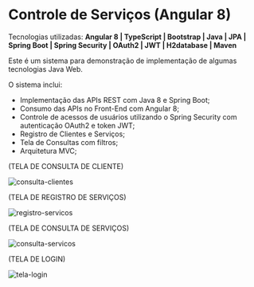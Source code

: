 # Controle de Serviços (Angular 8)

Tecnologias utilizadas: **Angular 8 | TypeScript | Bootstrap | Java | JPA | Spring Boot | Spring Security | OAuth2 | JWT | H2database | Maven**

Este é um sistema para demonstração de implementação de algumas tecnologias Java Web.

O sistema inclui:

* Implementação das APIs REST com Java 8 e Spring Boot;
* Consumo das APIs no Front-End com Angular 8;
* Controle de acessos de usuários utilizando o Spring Security com autenticação OAuth2 e token JWT;
* Registro de Clientes e Serviços;
* Tela de Consultas com filtros;
* Arquitetura MVC;


(TELA DE CONSULTA DE CLIENTE)

![consulta-clientes](https://user-images.githubusercontent.com/105746963/178764440-df261ef4-b9d5-47e4-85e8-04d78f474f00.PNG)


(TELA DE REGISTRO DE SERVIÇOS)

![registro-servicos](https://user-images.githubusercontent.com/105746963/178764472-6d5c855a-7098-48bc-8d4e-072607977a09.PNG)


(TELA DE CONSULTA DE SERVIÇOS)

![consulta-servicos](https://user-images.githubusercontent.com/105746963/178764513-b857bde9-bb7b-4f7b-b292-d5fd293a905f.PNG)


(TELA DE LOGIN)

![tela-login](https://user-images.githubusercontent.com/105746963/178380633-2f7dce40-95f0-4061-b77d-bed908bcc973.PNG)
